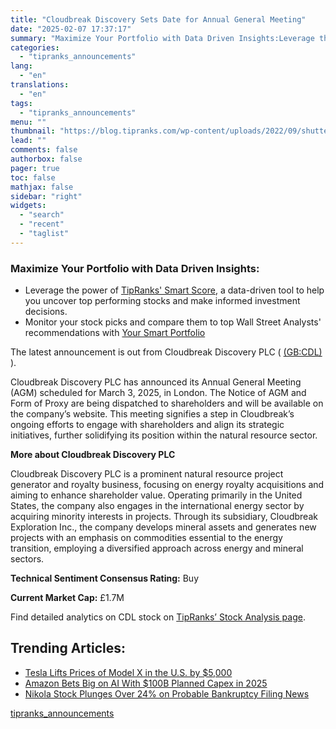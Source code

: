 ```yaml
---
title: "Cloudbreak Discovery Sets Date for Annual General Meeting"
date: "2025-02-07 17:37:17"
summary: "Maximize Your Portfolio with Data Driven Insights:Leverage the power of TipRanks' Smart Score, a data-driven tool to help you uncover top performing stocks and make informed investment decisions. Monitor your stock picks and compare them to top Wall Street Analysts' recommendations with Your Smart PortfolioThe latest announcement is out from..."
categories:
  - "tipranks_announcements"
lang:
  - "en"
translations:
  - "en"
tags:
  - "tipranks_announcements"
menu: ""
thumbnail: "https://blog.tipranks.com/wp-content/uploads/2022/09/shutterstock_2186329533-1-750x406.jpg"
lead: ""
comments: false
authorbox: false
pager: true
toc: false
mathjax: false
sidebar: "right"
widgets:
  - "search"
  - "recent"
  - "taglist"
---
```


### Maximize Your Portfolio with Data Driven Insights:

* Leverage the power of [TipRanks' Smart Score](https://www.tipranks.com/screener/top-smart-score-stocks), a data-driven tool to help you uncover top performing stocks and make informed investment decisions.
* Monitor your stock picks and compare them to top Wall Street Analysts' recommendations with  [Your Smart Portfolio](https://www.tipranks.com/smart-portfolio/holdings)

The latest announcement is out from Cloudbreak Discovery PLC ( [(GB:CDL)](https://www.tipranks.com/stocks/gb:cdl) ).

Cloudbreak Discovery PLC has announced its Annual General Meeting (AGM) scheduled for March 3, 2025, in London. The Notice of AGM and Form of Proxy are being dispatched to shareholders and will be available on the company’s website. This meeting signifies a step in Cloudbreak’s ongoing efforts to engage with shareholders and align its strategic initiatives, further solidifying its position within the natural resource sector.

**More about Cloudbreak Discovery PLC**

Cloudbreak Discovery PLC is a prominent natural resource project generator and royalty business, focusing on energy royalty acquisitions and aiming to enhance shareholder value. Operating primarily in the United States, the company also engages in the international energy sector by acquiring minority interests in projects. Through its subsidiary, Cloudbreak Exploration Inc., the company develops mineral assets and generates new projects with an emphasis on commodities essential to the energy transition, employing a diversified approach across energy and mineral sectors.

**Technical Sentiment Consensus Rating:** Buy

**Current Market Cap:** £1.7M

Find detailed analytics on CDL stock on [TipRanks’ Stock Analysis page](https://www.tipranks.com/stocks/gb:cdl/stock-analysis).

Trending Articles:
------------------

* [Tesla Lifts Prices of Model X in the U.S. by $5,000](https://www.tipranks.com/news/tesla-lifts-prices-of-model-x-in-the-u-s-by-5000)
* [Amazon Bets Big on AI With $100B Planned Capex in 2025](https://www.tipranks.com/news/amazon-bets-big-on-ai-with-100b-planned-capex-in-2025)
* [Nikola Stock Plunges Over 24% on Probable Bankruptcy Filing News](https://www.tipranks.com/news/nikola-stock-plunges-over-24-on-probable-bankruptcy-filing-news)

[tipranks_announcements](https://www.tipranks.com/news/company-announcements/cloudbreak-discovery-sets-date-for-annual-general-meeting)
